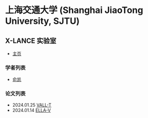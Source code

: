 # 上海交通大学 (Shanghai JiaoTong University, SJTU)

## X-LANCE 实验室

- [主页](https://x-lance.sjtu.edu.cn)

### 学者列表

- [俞凯](../Authors/Kai_Yu_(俞凯).md)

### 论文列表

- 2024.01.25 [VALL-T](../Models/Speech_LLM/2024.01.25_VALL-T.md)
- 2024.01.14 [ELLA-V](../Models/Speech_LLM/2024.01.14_ELLA-V.md)
